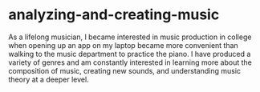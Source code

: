 # analyzing-and-creating-music
As a lifelong musician, I became interested in music production in college when opening up an app on my laptop became more convenient than walking to the music department to practice the piano. I have produced a variety of genres and am constantly interested in learning more about the composition of music, creating new sounds, and understanding music theory at a deeper level.
